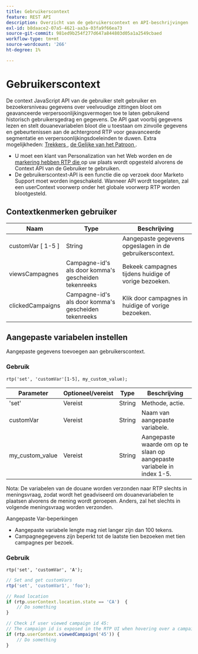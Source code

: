 ```yaml
---
title: Gebruikerscontext
feature: REST API
description: Overzicht van de gebruikerscontext en API-beschrijvingen
exl-id: b8daace2-07a5-4621-aa3a-03fa9f66ea73
source-git-commit: 981ed9b254f277d647a844803d05a1a2549cbaed
workflow-type: tm+mt
source-wordcount: '266'
ht-degree: 1%

---
```


# Gebruikerscontext

De context JavaScript API van de gebruiker stelt gebruiker en bezoekersniveau gegevens over veelvoudige zittingen bloot om geavanceerde verpersoonlijkingsvermogen toe te laten gebruikend historisch gebruikersgedrag en gegevens. De API gaat voorbij gegevens lezen en stelt douanevariabelen bloot die u toestaan om zinvolle gegevens en gebeurtenissen aan de achtergrond RTP voor geavanceerde segmentatie en verpersoonlijkingsdoeleinden te duwen. Extra mogelijkheden: [ Trekkers ](../javascript-api/triggers.md), [ de Gelijke van het Patroon ](../javascript-api/pattern-match.md).

- U moet een klant van Personalization van het Web worden en de [ markering hebben RTP die ](https://experienceleague.adobe.com/en/docs/marketo/using/product-docs/web-personalization/rtp-tag-implementation/deploy-the-rtp-javascript) op uw plaats wordt opgesteld alvorens de Context API van de Gebruiker te gebruiken.
- De gebruikerscontext-API is een functie die op verzoek door Marketo Support moet worden ingeschakeld. Wanneer API wordt toegelaten, zal een userContext voorwerp onder het globale voorwerp RTP worden blootgesteld.

## Contextkenmerken gebruiker

| Naam | Type | Beschrijving |
|------------------|-------------|------|
| customVar [ 1-5 ] | String | Aangepaste gegevens opgeslagen in de gebruikerscontext. |
| viewsCampagnes | Campagne-id&#39;s als door komma&#39;s gescheiden tekenreeks | Bekeek campagnes tijdens huidige of vorige bezoeken. |
| clickedCampaigns | Campagne-id&#39;s als door komma&#39;s gescheiden tekenreeks | Klik door campagnes in huidige of vorige bezoeken. |

## Aangepaste variabelen instellen

Aangepaste gegevens toevoegen aan gebruikerscontext.

### Gebruik

`rtp('set', 'customVar'[1-5], my_custom_value);`

| Parameter | Optioneel/vereist | Type | Beschrijving |
|-----------------|-------------------|--------|-----------------|
| &#39;set&#39; | Vereist | String | Methode, actie. |
| customVar | Vereist | String | Naam van aangepaste variabele. |
| my_custom_value | Vereist | String | Aangepaste waarde om op te slaan op aangepaste variabele in index 1-5. |

Nota: De variabelen van de douane worden verzonden naar RTP slechts in meningsvraag, zodat wordt het geadviseerd om douanevariabelen te plaatsen alvorens de mening wordt geroepen. Anders, zal het slechts in volgende meningsvraag worden verzonden.

Aangepaste Var-beperkingen

- Aangepaste variabele lengte mag niet langer zijn dan 100 tekens.
- Campagnegegevens zijn beperkt tot de laatste tien bezoeken met tien campagnes per bezoek.

### Gebruik

`rtp('set', 'customVar', 'A');`

```javascript
// Set and get customVars
rtp('set', 'customVar1', 'foo');

// Read location
if (rtp.userContext.location.state == 'CA')  {
    // Do something
}

// Check if user viewed campaign id 45:
// The campaign id is exposed in the RTP UI when hovering over a campaign name.
if (rtp.userContext.viewedCampaign('45')) {
    // Do something
}
```
